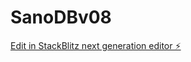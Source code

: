 # SanoDBv08

[Edit in StackBlitz next generation editor ⚡️](https://stackblitz.com/~/github.com/scoshields/SanoDBv08)